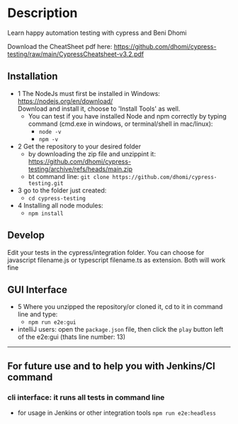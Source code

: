 # Description
Learn happy automation testing with cypress and Beni Dhomi

Download the CheatSheet pdf here: https://github.com/dhomi/cypress-testing/raw/main/CypressCheatsheet-v3.2.pdf


## Installation
- 1 The NodeJs must first be installed in Windows: https://nodejs.org/en/download/    
    Download and install it, choose to 'Install Tools' as well.
    - You can test if you have installed Node and npm correctly by typing command (cmd.exe in windows, or terminal/shell in mac/linux):
        - ```node -v```
        - ```npm -v```
- 2 Get the repository to your desired folder
    - by downloading the zip file and unzippint it: https://github.com/dhomi/cypress-testing/archive/refs/heads/main.zip
    - bt command line:
    ```git clone https://github.com/dhomi/cypress-testing.git```
- 3 go to the folder just created: 
    - ```cd cypress-testing```
- 4 Installing all node modules:
    - ```npm install```

## Develop
Edit your tests in the cypress/integration folder. You can choose for javascript filename.js or typescript filename.ts as extension. Both will work fine

## GUI Interface
- 5 Where you unzipped the repository/or cloned it, cd to it in command line and type:
    - ```npm run e2e:gui```
- intelliJ users: open the ```package.json``` file, then click the ```play``` button left of the e2e:gui (thats line number: 13)


---
## For future use and to help you with Jenkins/CI command
### cli interface: it runs all tests in command line
- for usage in Jenkins or other integration tools
    ```npm run e2e:headless```

